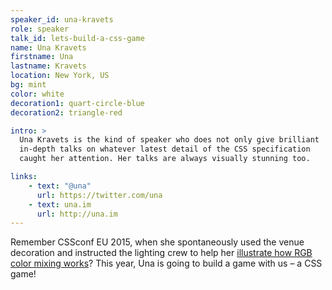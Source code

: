 ```yaml
---
speaker_id: una-kravets
role: speaker
talk_id: lets-build-a-css-game
name: Una Kravets
firstname: Una
lastname: Kravets
location: New York, US
bg: mint
color: white
decoration1: quart-circle-blue
decoration2: triangle-red

intro: >
  Una Kravets is the kind of speaker who does not only give brilliant
  in-depth talks on whatever latest detail of the CSS specification
  caught her attention. Her talks are always visually stunning too.

links:
    - text: "@una"
      url: https://twitter.com/una
    - text: una.im
      url: http://una.im
---
```


<p>Remember CSSconf EU 2015, when she spontaneously used the venue
decoration and instructed the lighting crew to help her
<a href="https://www.youtube.com/watch?v=LY65F2e4B5w&index=3&list=PL37ZVnwpeshHoV6GgvG9WWAP6rjnEdAs9" target="_blank">illustrate how RGB color mixing works</a>?
This year, Una is going to build a game with us – a CSS game!</p>
